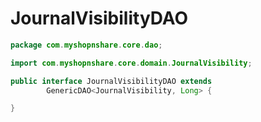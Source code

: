 # JournalVisibilityDAO

```java
package com.myshopnshare.core.dao;

import com.myshopnshare.core.domain.JournalVisibility;

public interface JournalVisibilityDAO extends
		GenericDAO<JournalVisibility, Long> {

}
```
